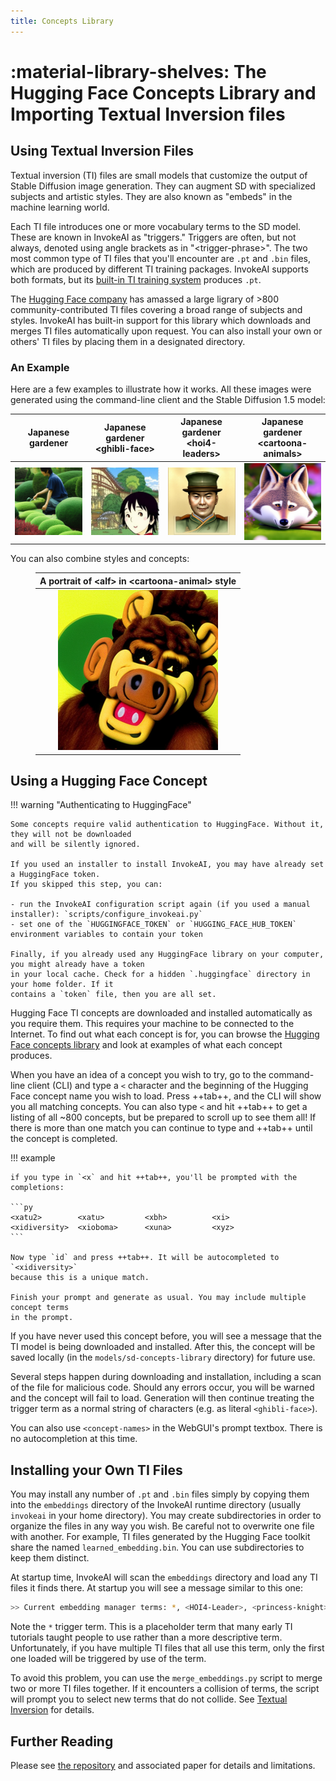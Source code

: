 ```yaml
---
title: Concepts Library
---
```


# :material-library-shelves: The Hugging Face Concepts Library and Importing Textual Inversion files

## Using Textual Inversion Files

Textual inversion (TI) files are small models that customize the output of
Stable Diffusion image generation. They can augment SD with specialized subjects
and artistic styles. They are also known as "embeds" in the machine learning
world.

Each TI file introduces one or more vocabulary terms to the SD model. These are
known in InvokeAI as "triggers." Triggers are often, but not always, denoted
using angle brackets as in "&lt;trigger-phrase&gt;". The two most common type of
TI files that you'll encounter are `.pt` and `.bin` files, which are produced by
different TI training packages. InvokeAI supports both formats, but its
[built-in TI training system](TEXTUAL_INVERSION.md) produces `.pt`.

The [Hugging Face company](https://huggingface.co/sd-concepts-library) has
amassed a large ligrary of &gt;800 community-contributed TI files covering a
broad range of subjects and styles. InvokeAI has built-in support for this
library which downloads and merges TI files automatically upon request. You can
also install your own or others' TI files by placing them in a designated
directory.

### An Example

Here are a few examples to illustrate how it works. All these images were
generated using the command-line client and the Stable Diffusion 1.5 model:

|         Japanese gardener          | Japanese gardener &lt;ghibli-face&gt; | Japanese gardener &lt;hoi4-leaders&gt; | Japanese gardener &lt;cartoona-animals&gt; |
| :--------------------------------: | :-----------------------------------: | :------------------------------------: | :----------------------------------------: |
| ![](../assets/concepts/image1.png) |  ![](../assets/concepts/image2.png)   |   ![](../assets/concepts/image3.png)   |     ![](../assets/concepts/image4.png)     |

You can also combine styles and concepts:

<figure markdown>

  | A portrait of &lt;alf&gt; in &lt;cartoona-animal&gt; style |
  | :--------------------------------------------------------: |
  | ![](../assets/concepts/image5.png)                         |

</figure>

## Using a Hugging Face Concept

!!! warning "Authenticating to HuggingFace"

    Some concepts require valid authentication to HuggingFace. Without it, they will not be downloaded
    and will be silently ignored.

    If you used an installer to install InvokeAI, you may have already set a HuggingFace token.
    If you skipped this step, you can:

    - run the InvokeAI configuration script again (if you used a manual installer): `scripts/configure_invokeai.py`
    - set one of the `HUGGINGFACE_TOKEN` or `HUGGING_FACE_HUB_TOKEN` environment variables to contain your token

    Finally, if you already used any HuggingFace library on your computer, you might already have a token
    in your local cache. Check for a hidden `.huggingface` directory in your home folder. If it
    contains a `token` file, then you are all set.


Hugging Face TI concepts are downloaded and installed automatically as you
require them. This requires your machine to be connected to the Internet. To
find out what each concept is for, you can browse the
[Hugging Face concepts library](https://huggingface.co/sd-concepts-library) and
look at examples of what each concept produces.

When you have an idea of a concept you wish to try, go to the command-line
client (CLI) and type a `<` character and the beginning of the Hugging Face
concept name you wish to load. Press ++tab++, and the CLI will show you all
matching concepts. You can also type `<` and hit ++tab++ to get a listing of all
~800 concepts, but be prepared to scroll up to see them all! If there is more
than one match you can continue to type and ++tab++ until the concept is
completed.

!!! example

    if you type in `<x` and hit ++tab++, you'll be prompted with the completions:

    ```py
    <xatu2>        <xatu>         <xbh>          <xi>           <xidiversity>  <xioboma>      <xuna>         <xyz>
    ```

    Now type `id` and press ++tab++. It will be autocompleted to `<xidiversity>`
    because this is a unique match.

    Finish your prompt and generate as usual. You may include multiple concept terms
    in the prompt.

If you have never used this concept before, you will see a message that the TI
model is being downloaded and installed. After this, the concept will be saved
locally (in the `models/sd-concepts-library` directory) for future use.

Several steps happen during downloading and installation, including a scan of
the file for malicious code. Should any errors occur, you will be warned and the
concept will fail to load. Generation will then continue treating the trigger
term as a normal string of characters (e.g. as literal `<ghibli-face>`).

You can also use `<concept-names>` in the WebGUI's prompt textbox. There is no
autocompletion at this time.

## Installing your Own TI Files

You may install any number of `.pt` and `.bin` files simply by copying them into
the `embeddings` directory of the InvokeAI runtime directory (usually `invokeai`
in your home directory). You may create subdirectories in order to organize the
files in any way you wish. Be careful not to overwrite one file with another.
For example, TI files generated by the Hugging Face toolkit share the named
`learned_embedding.bin`. You can use subdirectories to keep them distinct.

At startup time, InvokeAI will scan the `embeddings` directory and load any TI
files it finds there. At startup you will see a message similar to this one:

```bash
>> Current embedding manager terms: *, <HOI4-Leader>, <princess-knight>
```

Note the `*` trigger term. This is a placeholder term that many early TI
tutorials taught people to use rather than a more descriptive term.
Unfortunately, if you have multiple TI files that all use this term, only the
first one loaded will be triggered by use of the term.

To avoid this problem, you can use the `merge_embeddings.py` script to merge two
or more TI files together. If it encounters a collision of terms, the script
will prompt you to select new terms that do not collide. See
[Textual Inversion](TEXTUAL_INVERSION.md) for details.

## Further Reading

Please see [the repository](https://github.com/rinongal/textual_inversion) and
associated paper for details and limitations.
